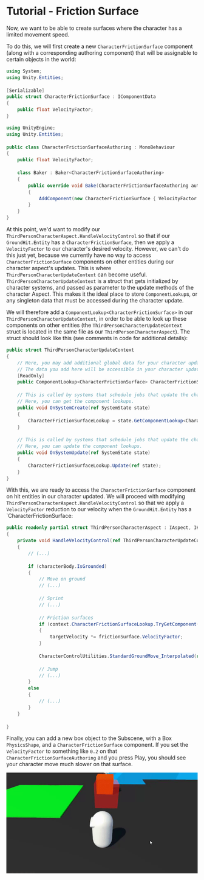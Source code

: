 
# Tutorial - Friction Surface

Now, we want to be able to create surfaces where the character has a limited movement speed. 

To do this, we will first create a new `CharacterFrictionSurface` component (along with a corresponding authoring component) that will be assignable to certain objects in the world:

```cs
using System;
using Unity.Entities;

[Serializable]
public struct CharacterFrictionSurface : IComponentData
{
    public float VelocityFactor;
}
```

```cs
using UnityEngine;
using Unity.Entities;

public class CharacterFrictionSurfaceAuthoring : MonoBehaviour
{
    public float VelocityFactor;

    class Baker : Baker<CharacterFrictionSurfaceAuthoring>
    {
        public override void Bake(CharacterFrictionSurfaceAuthoring authoring)
        {
            AddComponent(new CharacterFrictionSurface { VelocityFactor = authoring.VelocityFactor });
        }
    }
}
```

At this point, we'd want to modify our `ThirdPersonCharacterAspect.HandleVelocityControl` so that if our `GroundHit.Entity` has a `CharacterFrictionSurface`, then we apply a `VelocityFactor` to our character's desired velocity. However, we can't do this just yet, because we currently have no way to access `CharacterFrictionSurface` components on other entities during our character aspect's updates. This is where `ThirdPersonCharacterUpdateContext` can become useful. `ThirdPersonCharacterUpdateContext` is a struct that gets initialized by character systems, and passed as parameter to the update methods of the character Aspect. This makes it the ideal place to store `ComponentLookup`s, or any singleton data that must be accessed during the character update.

We will therefore add a `ComponentLookup<CharacterFrictionSurface>` in our `ThirdPersonCharacterUpdateContext`, in order to be able to look up these components on other entities (the `ThirdPersonCharacterUpdateContext` struct is located in the same file as our `ThirdPersonCharacterAspect`). The struct should look like this (see comments in code for additional details):

```cs
public struct ThirdPersonCharacterUpdateContext
{
    // Here, you may add additional global data for your character updates, such as ComponentLookups, Singletons, NativeCollections, etc...
    // The data you add here will be accessible in your character updates and all of your character "callbacks".
    [ReadOnly]
    public ComponentLookup<CharacterFrictionSurface> CharacterFrictionSurfaceLookup;

    // This is called by systems that schedule jobs that update the character aspect, in their OnCreate().
    // Here, you can get the component lookups.
    public void OnSystemCreate(ref SystemState state)
    {
        CharacterFrictionSurfaceLookup = state.GetComponentLookup<CharacterFrictionSurface>(true);
    }

    // This is called by systems that schedule jobs that update the character aspect, in their OnUpdate()
    // Here, you can update the component lookups.
    public void OnSystemUpdate(ref SystemState state)
    {
        CharacterFrictionSurfaceLookup.Update(ref state);
    }
}
```

With this, we are ready to access the `CharacterFrictionSurface` component on hit entities in our character updated. We will proceed with modifying `ThirdPersonCharacterAspect.HandleVelocityControl` so that we apply a `VelocityFactor` reduction to our velocity when the `GroundHit.Entity` has a `CharacterFrictionSurface:

```cs
public readonly partial struct ThirdPersonCharacterAspect : IAspect, IKinematicCharacterProcessor<ThirdPersonCharacterUpdateContext>
{
    private void HandleVelocityControl(ref ThirdPersonCharacterUpdateContext context, ref KinematicCharacterUpdateContext baseContext)
    {
        // (...)

        if (characterBody.IsGrounded)
        {
            // Move on ground
            // (...)
            
            // Sprint
            // (...)
            
            // Friction surfaces
            if (context.CharacterFrictionSurfaceLookup.TryGetComponent(characterBody.GroundHit.Entity, out CharacterFrictionSurface frictionSurface))
            {
                targetVelocity *= frictionSurface.VelocityFactor;
            }
            
            CharacterControlUtilities.StandardGroundMove_Interpolated(ref characterBody.RelativeVelocity, targetVelocity, characterComponent.GroundedMovementSharpness, deltaTime, characterBody.GroundingUp, characterBody.GroundHit.Normal);
            
            // Jump
            // (...)
        }
        else
        {
            // (...)
        }
    }

}
```

Finally, you can add a new box object to the Subscene, with a Box `PhysicsShape`, and a `CharacterFrictionSurface` component. If you set the `VelocityFactor` to something like `0.2` on that `CharacterFrictionSurfaceAuthoring` and you press Play, you should see your character move much slower on that surface.

![](../Images/tutorial_friction_surface.gif)
